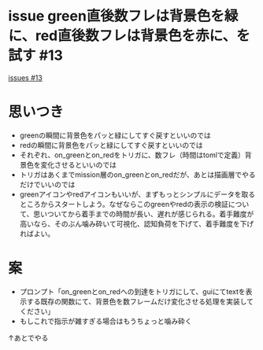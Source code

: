# issue green直後数フレは背景色を緑に、red直後数フレは背景色を赤に、を試す #13
[issues #13](https://github.com/cat2151/fighting-game-button-challenge/issues/13)

# 思いつき
- greenの瞬間に背景色をパッと緑にしてすぐ戻すといいのでは
- redの瞬間に背景色をパッと緑にしてすぐ戻すといいのでは
- それぞれ、on_greenとon_redをトリガに、数フレ（時間はtomlで定義）背景色を変化させるといいのでは
- トリガはあくまでmission層のon_greenとon_redだが、あとは描画層でやるだけでいいのでは
- greenアイコンやredアイコンもいいが、まずもっとシンプルにデータを取るところからスタートしよう。なぜならこのgreenやredの表示の検証について、思いついてから着手までの時間が長い、遅れが感じられる。着手難度が高いなら、そのぶん噛み砕いて可視化、認知負荷を下げて、着手難度を下げればよい。

# 案
- プロンプト「on_greenとon_redへの到達をトリガにして、guiにてtextを表示する既存の関数にて、背景色を数フレームだけ変化させる処理を実装してください」
- もしこれで指示が雑すぎる場合はもうちょっと噛み砕く

↑あとでやる
